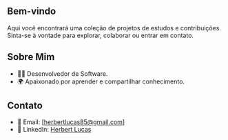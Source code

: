 ## Bem-vindo

Aqui você encontrará uma coleção de projetos de estudos e contribuições. Sinta-se à vontade para explorar, colaborar ou entrar em contato.

## Sobre Mim

- 👨‍💻 Desenvolvedor de Software.
- 🌍 Apaixonado por aprender e compartilhar conhecimento.

## Contato

- 📧 Email: [herbertlucas85@gmail.com]
- 🔗 LinkedIn: [Herbert Lucas](https://www.linkedin.com/in/herbert-lucas85)
